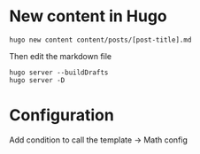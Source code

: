 # New content in Hugo

    hugo new content content/posts/[post-title].md

Then edit the markdown file

    hugo server --buildDrafts
    hugo server -D

# Configuration

Add condition to call the template -> Math config
